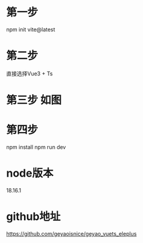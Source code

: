 # 第一步
npm init vite@latest
# 第二步
直接选择Vue3 + Ts
# 第三步 如图
# 第四步
npm install
npm run dev
# node版本
18.16.1
# github地址 
https://github.com/geyaoisnice/geyao_vuets_eleplus
